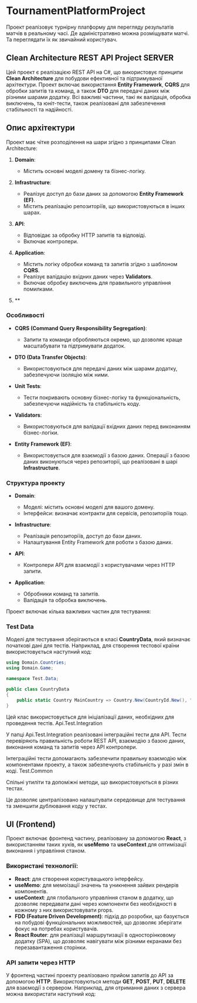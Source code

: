 # TournamentPlatformProject
Проект реалізовує турнірну платформу для перегляду результатів матчів в реальному часі. Де адміністративно можна розміщувати матчі. Та переглядати їх як звичайний користувач.

## Clean Architecture REST API Project SERVER

Цей проект є реалізацією REST API на C#, що використовує принципи **Clean Architecture** для побудови ефективної та підтримуваної архітектури. Проект включає використання **Entity Framework**, **CQRS** для обробки запитів та команд, а також **DTO** для передачі даних між різними шарами додатку. Всі важливі частини, такі як валідація, обробка виключень, та юніт-тести, також реалізовані для забезпечення стабільності та надійності.

## Опис архітектури

Проект має чітке розподілення на шари згідно з принципами Clean Architecture:

1. **Domain**:
   - Містить основні моделі домену та бізнес-логіку.

2. **Infrastructure**:
   - Реалізує доступ до бази даних за допомогою **Entity Framework (EF)**.
   - Містить реалізацію репозиторіїв, що використовуються в інших шарах.

3. **API**:
   - Відповідає за обробку HTTP запитів та відповіді.
   - Включає контролери.

4. **Application**:
   - Містить логіку обробки команд та запитів згідно з шаблоном **CQRS**.
   - Реалізує валідацію вхідних даних через **Validators**.
   - Включає обробку виключень для правильного управління помилками.
     
5. **
### Особливості

- **CQRS (Command Query Responsibility Segregation)**:
   - Запити та команди обробляються окремо, що дозволяє краще масштабувати та підтримувати додаток.
   
- **DTO (Data Transfer Objects)**:
   - Використовуються для передачі даних між шарами додатку, забезпечуючи ізоляцію між ними.
   
- **Unit Tests**:
   - Тести покривають основну бізнес-логіку та функціональність, забезпечуючи надійність та стабільність коду.
   
- **Validators**:
   - Використовуються для валідації вхідних даних перед виконанням бізнес-логіки.
   
- **Entity Framework (EF)**:
   - Використовується для взаємодії з базою даних. Операції з базою даних виконуються через репозиторії, що реалізовані в шарі **Infrastructure**.

### Структура проекту

- **Domain**:
   - Моделі: містить основні моделі для вашого домену.
   - Інтерфейси: визначає контракти для сервісів, репозиторіїв тощо.
   
- **Infrastructure**:
   - Реалізація репозиторіїв, доступ до бази даних.
   - Налаштування Entity Framework для роботи з базою даних.
   
- **API**:
   - Контролери API для взаємодії з користувачами через HTTP запити.
   
- **Application**:
   - Обробники команд та запитів.
   - Валідація та обробка виключень.

Проект включає кілька важливих частин для тестування:

### Test Data

Моделі для тестування зберігаються в класі **CountryData**, який визначає початкові дані для тестів. Наприклад, для створення тестової країни використовується наступний код:

```csharp
using Domain.Countries;
using Domain.Game;

namespace Test.Data;

public class CountryData
{
    public static Country MainCountry => Country.New(CountryId.New(), "Main Test Country");
}
```

Цей клас використовується для ініціалізації даних, необхідних для проведення тестів.
Api.Test.Integration

У папці Api.Test.Integration реалізовані інтеграційні тести для API. Тести перевіряють правильність роботи REST API, взаємодію з базою даних, виконання команд та запитів через API контролери.

Інтеграційні тести допомагають забезпечити правильну взаємодію між компонентами проекту, а також забезпечують стабільність у разі змін в коді.
Test.Common

Спільні утиліти та допоміжні методи, що використовуються в різних тестах.

Це дозволяє централізовано налаштувати середовище для тестування та зменшити дублювання коду у тестах. 

## UI (Frontend)

Проект включає фронтенд частину, реалізовану за допомогою **React**, з використанням таких хуків, як **useMemo** та **useContext** для оптимізації виконання і управління станом.

### Використані технології:

- **React**: для створення користувацького інтерфейсу.
- **useMemo**: для мемоізації значень та уникнення зайвих рендерів компонентів.
- **useContext**: для глобального управління станом в додатку, що дозволяє передавати дані через компоненти без необхідності в кожному з них використовувати props.
- **FDD (Feature Driven Development)**: підхід до розробки, що базується на побудові функціональних можливостей, що дозволяє зберігати фокус на потребах користувачів.
- **React Router**: для реалізації маршрутизації в односторінковому додатку (SPA), що дозволяє навігувати між різними екранами без перезавантаження сторінки.

### API запити через HTTP

У фронтенд частині проекту реалізовано прийом запитів до API за допомогою **HTTP**. Використовуються методи **GET**, **POST**, **PUT**, **DELETE** для взаємодії з сервером. Наприклад, для отримання даних з сервера можна використати наступний код:

